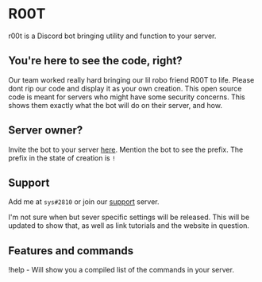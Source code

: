 # R00T
r00t is a Discord bot bringing utility and function to your server.

## You're here to see the code, right?
Our team worked really hard bringing our lil robo friend R00T to life. Please dont rip our code and display it as your own creation. This open source code is meant for servers who might have some security concerns. This shows them exactly what the bot will do on their server, and how.

## Server owner?
Invite the bot to your server [here](https://discord.com/api/oauth2/authorize?client_id=817489848628936704&permissions=8&scope=bot). Mention the bot to see the prefix. The prefix in the state of creation is `!`

## Support
Add me at `sys#2810` or join our [support](https://discord.gg/A6GzUBCB9S) server.

I'm not sure when but sever specific settings will be released. This will be updated to show that, as well as link tutorials and the website in question.

## Features and commands
!help - Will show you a compiled list of the commands in your server.
